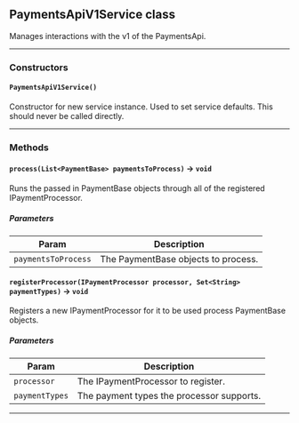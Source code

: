 ## PaymentsApiV1Service class

Manages interactions with the v1 of the PaymentsApi.

---
### Constructors
<!-- panels:start -->
<!-- div:left-panel -->
#### `PaymentsApiV1Service()`

Constructor for new service instance. Used to set service defaults. This should never be called directly.
<!-- panels:end -->
---
### Methods
<!-- panels:start -->
<!-- div:left-panel -->
#### `process(List<PaymentBase> paymentsToProcess)` → `void`

Runs the passed in PaymentBase objects through all of the registered IPaymentProcessor.
##### Parameters
|Param|Description|
|-----|-----------|
|`paymentsToProcess` |  The PaymentBase objects to process. |

<!-- panels:end -->
<!-- panels:start -->
<!-- div:left-panel -->
#### `registerProcessor(IPaymentProcessor processor, Set<String> paymentTypes)` → `void`

Registers a new IPaymentProcessor for it to be used process PaymentBase objects.
##### Parameters
|Param|Description|
|-----|-----------|
|`processor` |  The IPaymentProcessor to register. |
|`paymentTypes` |  The payment types the processor supports. |

<!-- panels:end -->
---
